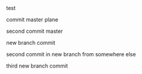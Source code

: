 test

commit master plane

second commit master

new branch commit

second commit in new branch from somewhere else

third new branch commit
